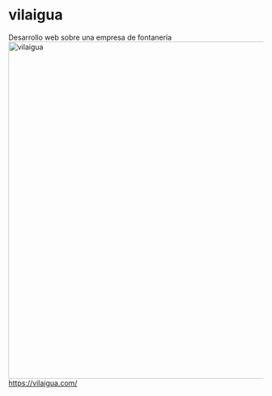 # vilaigua
Desarrollo web sobre una empresa de fontanería
<img width="1000" height="666" alt="vilaigua" src="https://github.com/user-attachments/assets/bf5ac1ce-f99c-40f2-87c2-85733b3f8956" />
https://vilaigua.com/
